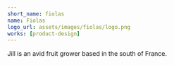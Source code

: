 ```yaml
---
short_name: fiolas
name: Fiolas
logo_url: assets/images/fiolas/logo.png
works: [product-design]
---
```

Jill is an avid fruit grower based in the south of France.